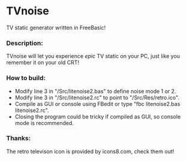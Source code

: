# TVnoise
TV static generator written in FreeBasic!

### Description:
TVnoise will let you experience *epic* TV static on your PC, just like you remember it on your old CRT!

### How to build:
* Modify line 3 in "/Src/litenoise2.bas" to define noise mode 1 or 2.
* Modify line 3 in "/Src/litenoise2.rc" to point to "/Src/Res/retro.ico".
* Compile as GUI or console using FBedit or type "fbc litenoise2.bas litenoise2.rc".
* Closing the program could be tricky if compiled as GUI, so console mode is recommended.

### Thanks:
The retro televison icon is provided by icons8.com, check them out!
